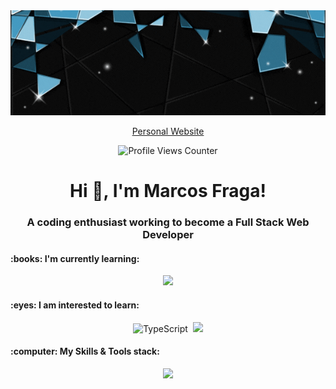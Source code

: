 

<div align="center"><img src="/HeaderGit.gif"></div>

<p></p>

<div align="center">
  <a href="https://mfraga.site/" target="_blank">Personal Website</a>
 </div>
 
 <p></p>

<div align="center">
  <img src="https://camo.githubusercontent.com/56f6e3ac09e0c5f9d1c11be1bde42b165894e4f11bd4c3ca41ed91c0e59b0ec9/68747470733a2f2f6b6f6d617265762e636f6d2f67687076632f3f757365726e616d653d534f4352414d424c4c45" alt="Profile Views Counter">
</div>


<h1 align="center">Hi 👋, I'm Marcos Fraga!</h1>
<h3 align="center">A coding enthusiast working to become a Full Stack Web Developer </h3>

<p></p>
<p></p>

<h4 align="left">
:books: I'm currently learning:
</h4>

<p align="center">
  <a href="https://skillicons.dev">
    <img src="https://skillicons.dev/icons?i=mysql,mongodb,graphql,react" />
  </a>
</p>

<p></p>

<h4 align="left">
:eyes: I am interested to learn:
</h4>
<p align="center">
  <img src="https://raw.githubusercontent.com/danielcranney/readme-generator/main/public/icons/skills/typescript-colored.svg" width="46" height="46" alt="TypeScript" />&nbsp;
  <a href="https://skillicons.dev"> 
    <img src="https://skillicons.dev/icons?i=vue,angular,svg" />
  </a>
</p>

<p></p>

<h4 align="left">
:computer: My Skills & Tools stack:
</h4>
<p align="center">
  <a href="https://skillicons.dev">
    <img src="https://skillicons.dev/icons?i=html,css,js,nodejs,git,bootstrap,jquery,express,py" />
  </a>
</p>


